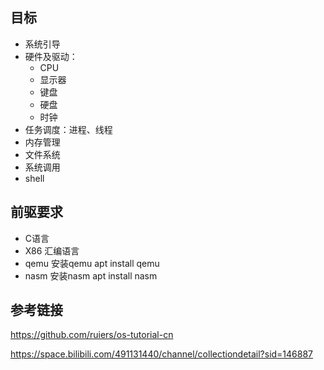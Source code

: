 ## 目标

- 系统引导
- 硬件及驱动：
  - CPU
  - 显示器
  - 键盘
  - 硬盘
  - 时钟
- 任务调度：进程、线程
- 内存管理
- 文件系统
- 系统调用
- shell

## 前驱要求

- C语言
- X86 汇编语言
- qemu
安装qemu
apt install qemu
- nasm
安装nasm
apt install nasm

## 参考链接

https://github.com/ruiers/os-tutorial-cn

https://space.bilibili.com/491131440/channel/collectiondetail?sid=146887
